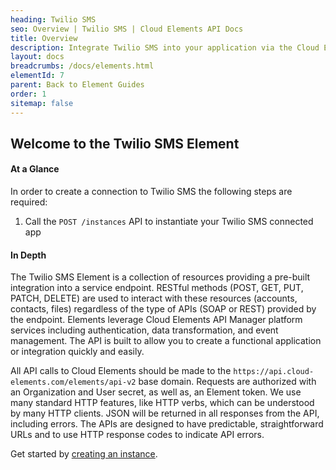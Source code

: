 ```yaml
---
heading: Twilio SMS
seo: Overview | Twilio SMS | Cloud Elements API Docs
title: Overview
description: Integrate Twilio SMS into your application via the Cloud Elements APIs.
layout: docs
breadcrumbs: /docs/elements.html
elementId: 7
parent: Back to Element Guides
order: 1
sitemap: false
---
```


## Welcome to the Twilio SMS Element


#### At a Glance

In order to create a connection to Twilio SMS the following steps are required:

1. Call the `POST /instances` API to instantiate your Twilio SMS connected app

#### In Depth

The Twilio SMS Element is a collection of resources providing a pre-built integration into a service endpoint. RESTful methods (POST, GET, PUT, PATCH, DELETE) are used to interact with these resources (accounts, contacts, files) regardless of the type of APIs (SOAP or REST) provided by the endpoint. Elements leverage Cloud Elements API Manager platform services including authentication, data transformation, and event management.  The API is built to allow you to create a functional application or integration quickly and easily.

All API calls to Cloud Elements should be made to the `https://api.cloud-elements.com/elements/api-v2` base domain. Requests are authorized with an Organization and User secret, as well as, an Element token.  We use many standard HTTP features, like HTTP verbs, which can be understood by many HTTP clients. JSON will be returned in all responses from the API, including errors. The APIs are designed to have predictable, straightforward URLs and to use HTTP response codes to indicate API errors.

Get started by [creating an instance](twilio-create-instance.html).
